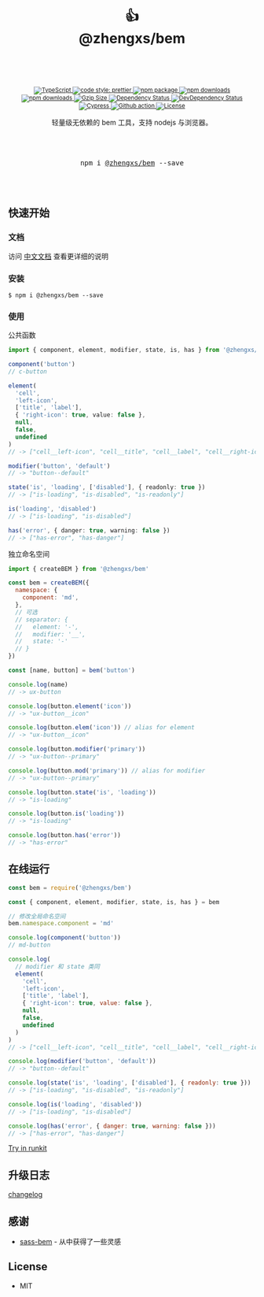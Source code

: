<div align="center">
  <h1>
   <br/>
    <br/>
    👍
    <br />
    @zhengxs/bem
    <br />
    <br />
  </h1>
  <sup>
    <br />
    <br />
    <a href="https://www.typescriptlang.org">
      <img src="https://img.shields.io/badge/lang-typescript-informational?style=flat" alt="TypeScript" />
    </a>
    <a href="https://github.com/prettier/prettier">
      <img src="https://img.shields.io/badge/code_style-prettier-ff69b4.svg?style=flat-square" alt="code style: prettier" />
    </a>
    <a href="https://www.npmjs.com/package/@zhengxs/bem">
      <img src="https://img.shields.io/npm/v/@zhengxs/bem.svg" alt="npm package" />
    </a>
    <a href="https://www.npmjs.com/package/@zhengxs/bem">
      <img src="https://img.shields.io/npm/dt/@zhengxs/bem.svg" alt="npm downloads" />
    </a>
    <a href="https://www.npmjs.com/package/@zhengxs/bem">
      <img src="https://img.shields.io/npm/dm/@zhengxs/bem.svg" alt="npm downloads" />
    </a>
    <a href="https://unpkg.com/@zhengxs/bem/dist/bem.min.js">
      <img src="https://img.badgesize.io/https:/unpkg.com/@zhengxs/bem/dist/bem.min.js?compression=gzip&style=flat" alt="Gzip Size" />
    </a>
    <a href="https://david-dm.org/zhengxs2018/bem?type=dev">
      <img src="https://david-dm.org/zhengxs2018/bem.svg" alt="Dependency Status" />
    </a>
    <a href="https://david-dm.org/zhengxs2018/bem?type=dev">
      <img src="https://david-dm.org/zhengxs2018/bem/dev-status.svg" alt="DevDependency Status" />
    </a>
    <a href="https://dashboard.cypress.io/projects/pj64uz/runs">
      <img src="https://img.shields.io/endpoint?url=https://dashboard.cypress.io/badge/simple/pj64uz/main&style=flat&logo=cypress" alt="Cypress" />
    </a>
    <a href="https://github.com/zhengxs2018/bem/actions/workflows/tests.yaml">
      <img src="https://github.com/zhengxs2018/bem/actions/workflows/tests.yaml/badge.svg" alt="Github action" />
    </a>
    <a href="https://circleci.com/gh/streamich/@zhengxs/bem">
      <img src="https://img.shields.io/npm/l/@zhengxs/bem.svg?style=flat-square" alt="License" />
    </a>
    <br />
    <br />
  </sup>
  <div>轻量级无依赖的 bem 工具，支持 nodejs 与浏览器。</div>
  <br />
  <br />
  <br />
  <pre>npm i <a href="https://www.npmjs.com/package/@zhengxs/bem">@zhengxs/bem</a> --save</pre>
  <br />
  <br />
</div>

## 快速开始

### 文档

访问 [中文文档](https://zhengxs2018.github.io/bem/) 查看更详细的说明

### 安装

```shell
$ npm i @zhengxs/bem --save
```

### 使用

公共函数

```ts
import { component, element, modifier, state, is, has } from '@zhengxs/bem'

component('button')
// c-button

element(
  'cell',
  'left-icon',
  ['title', 'label'],
  { 'right-icon': true, value: false },
  null,
  false,
  undefined
)
// -> ["cell__left-icon", "cell__title", "cell__label", "cell__right-icon"]

modifier('button', 'default')
// -> "button--default"

state('is', 'loading', ['disabled'], { readonly: true })
// -> ["is-loading", "is-disabled", "is-readonly"]

is('loading', 'disabled')
// -> ["is-loading", "is-disabled"]

has('error', { danger: true, warning: false })
// -> ["has-error", "has-danger"]
```

独立命名空间

```js
import { createBEM } from '@zhengxs/bem'

const bem = createBEM({
  namespace: {
    component: 'md',
  },
  // 可选
  // separator: {
  //   element: '-',
  //   modifier: '__',
  //   state: '-'
  // }
})

const [name, button] = bem('button')

console.log(name)
// -> ux-button

console.log(button.element('icon'))
// -> "ux-button__icon"

console.log(button.elem('icon')) // alias for element
// -> "ux-button__icon"

console.log(button.modifier('primary'))
// -> "ux-button--primary"

console.log(button.mod('primary')) // alias for modifier
// -> "ux-button--primary"

console.log(button.state('is', 'loading'))
// -> "is-loading"

console.log(button.is('loading'))
// -> "is-loading"

console.log(button.has('error'))
// -> "has-error"
```

## 在线运行

```js
const bem = require('@zhengxs/bem')

const { component, element, modifier, state, is, has } = bem

// 修改全局命名空间
bem.namespace.component = 'md'

console.log(component('button'))
// md-button

console.log(
  // modifier 和 state 类同
  element(
    'cell',
    'left-icon',
    ['title', 'label'],
    { 'right-icon': true, value: false },
    null,
    false,
    undefined
  )
)
// -> ["cell__left-icon", "cell__title", "cell__label", "cell__right-icon"]

console.log(modifier('button', 'default'))
// -> "button--default"

console.log(state('is', 'loading', ['disabled'], { readonly: true }))
// -> ["is-loading", "is-disabled", "is-readonly"]

console.log(is('loading', 'disabled'))
// -> ["is-loading", "is-disabled"]

console.log(has('error', { danger: true, warning: false }))
// -> ["has-error", "has-danger"]
```

[Try in runkit](https://npm.runkit.com/@zhengxs/bem)

## 升级日志

[changelog](./CHANGELOG.md)

## 感谢

- [sass-bem](https://github.com/zgabievi/sass-bem) - 从中获得了一些灵感

## License

- MIT
